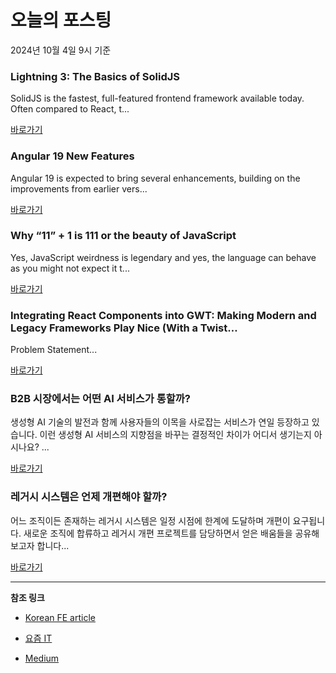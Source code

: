 # 오늘의 포스팅 
2024년 10월 4일 9시 기준 

### Lightning 3: The Basics of SolidJS 

 SolidJS is the fastest, full-featured frontend framework available today. Often compared to React, t... 

 [바로가기](https://medium.com/m/signin?actionUrl=https%3A%2F%2Fmedium.com%2F_%2Fbookmark%2Fp%2Fe6e21d73205e&operation=register&redirect=https%3A%2F%2Fmedium.com%2F%40chiefcll%2Flightning-3-the-basics-of-solidjs-e6e21d73205e&source=------javascript---0-84----------javascript------bookmark_preview----e3dbb286_6ee8_476d_beaf_4158b55b3b06-------) 

### Angular 19 New Features 

 Angular 19 is expected to bring several enhancements, building on the improvements from earlier vers... 

 [바로가기](https://medium.com/m/signin?actionUrl=https%3A%2F%2Fmedium.com%2F_%2Fbookmark%2Fp%2F3764c8236b45&operation=register&redirect=https%3A%2F%2Fmedium.com%2F%40sergey.dudik%2Fangular-19-new-features-3764c8236b45&source=------typescript---0-84----------typescript------bookmark_preview----6b7fb79a_092a_4514_924a_a72360aff239-------) 

### Why “11” + 1 is 111 or the beauty of JavaScript 

 Yes, JavaScript weirdness is legendary and yes, the language can behave as you might not expect it t... 

 [바로가기](https://medium.com/m/signin?actionUrl=https%3A%2F%2Fmedium.com%2F_%2Fbookmark%2Fp%2F598deebad505&operation=register&redirect=https%3A%2F%2Felena-blank.medium.com%2Fwhy-11-1-is-111-or-the-beauty-of-javascript-598deebad505&source=------frontend---0-84----------frontend------bookmark_preview----7d0670bd_eaa5_4ac9_8a5f_fc67f4b13525-------) 

### Integrating React Components into GWT: Making Modern and Legacy Frameworks Play Nice (With a Twist… 

 Problem Statement... 

 [바로가기](https://medium.com/m/signin?actionUrl=https%3A%2F%2Fmedium.com%2F_%2Fbookmark%2Fp%2Fc07c4ea058be&operation=register&redirect=https%3A%2F%2Fmedium.com%2F%40stressed83%2Fintegrating-react-components-into-gwt-making-modern-and-legacy-frameworks-play-nice-with-a-twist-c07c4ea058be&source=------reactjs---0-84----------reactjs------bookmark_preview----532c3abc_6297_4a7a_8aa9_38cced6d866e-------) 

### B2B 시장에서는 어떤 AI 서비스가 통할까? 

 생성형 AI 기술의 발전과 함께 사용자들의 이목을 사로잡는 서비스가 연일 등장하고 있습니다. 이런 생성형 AI 서비스의 지향점을 바꾸는 결정적인 차이가 어디서 생기는지 아시나요? ... 

 [바로가기](https://yozm.wishket.com/magazine/detail/2787/) 

### 레거시 시스템은 언제 개편해야 할까? 

 어느 조직이든 존재하는 레거시 시스템은 일정 시점에 한계에 도달하며 개편이 요구됩니다. 새로운 조직에 합류하고 레거시 개편 프로젝트를 담당하면서 얻은 배움들을 공유해 보고자 합니다... 

 [바로가기](https://yozm.wishket.com/magazine/detail/2786/) 

---

**참조 링크**

- [Korean FE article](https://kofearticle.substack.com) 

- [요즘 IT](https://yozm.wishket.com/magazine) 

- [Medium](https://medium.com) 

